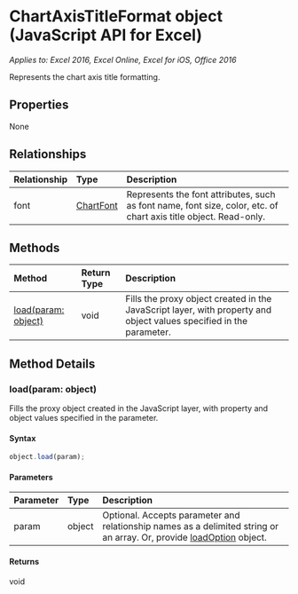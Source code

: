 # ChartAxisTitleFormat object (JavaScript API for Excel)

_Applies to: Excel 2016, Excel Online, Excel for iOS, Office 2016_

Represents the chart axis title formatting.

## Properties

None

## Relationships
| Relationship | Type	|Description|
|:---------------|:--------|:----------|
|font|[ChartFont](chartfont.md)|Represents the font attributes, such as font name, font size, color, etc. of chart axis title object. Read-only.|

## Methods

| Method		   | Return Type	|Description|
|:---------------|:--------|:----------|
|[load(param: object)](#loadparam-object)|void|Fills the proxy object created in the JavaScript layer, with property and object values specified in the parameter.|

## Method Details


### load(param: object)
Fills the proxy object created in the JavaScript layer, with property and object values specified in the parameter.

#### Syntax
```js
object.load(param);
```

#### Parameters
| Parameter	   | Type	|Description|
|:---------------|:--------|:----------|
|param|object|Optional. Accepts parameter and relationship names as a delimited string or an array. Or, provide [loadOption](loadoption.md) object.|

#### Returns
void
